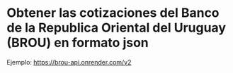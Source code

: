 # Obtener las cotizaciones del Banco de la Republica Oriental del Uruguay (BROU) en formato json

Ejemplo: https://brou-api.onrender.com/v2
